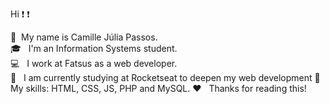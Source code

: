 
Hi :exclamation: :exclamation:

:wave:  &nbsp;My name is Camille Júlia Passos. <br>
:mortar_board:  &nbsp; I'm an Information Systems student. <br>
:computer:  &nbsp; I work at Fatsus as a web developer. <br>
:rocket: &nbsp; I am currently studying at Rocketseat to deepen my web development
:dart: &nbsp; My skills: HTML, CSS, JS, PHP and MySQL.
:heart: &nbsp; Thanks for reading this!
